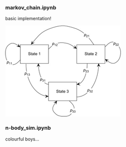 ### markov_chain.ipynb

basic implementation!

![](markov_chain.jpg)

### n-body_sim.ipynb

colourful boys...
